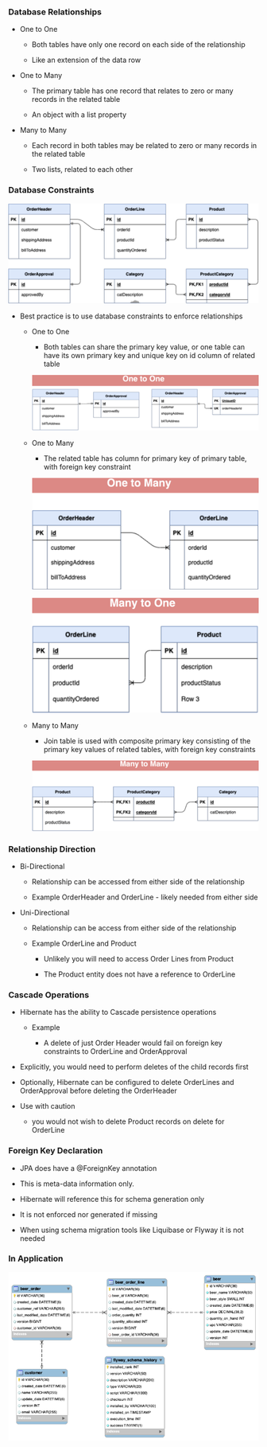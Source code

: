 ### Database Relationships

- One to One 
    
    - Both tables have only one record on each side of the relationship
    
    - Like an extension of the data row

- One to Many 
    
    - The primary table has one record that relates to zero or many records in the related table
    
    - An object with a list property

- Many to Many 

    - Each record in both tables may be related to zero or many records in the related table
    
    - Two lists, related to each other

### Database Constraints


![alt text](image-14.png)

- Best practice is to use database constraints to enforce relationships

    - One to One 

        - Both tables can share the primary key value, or one table can have its own primary key and unique key on id column of related table

        ![alt text](image-13.png)

    - One to Many 

        - The related table has column for primary key of primary table, with foreign key constraint

        ![alt text](image-10.png)

        ![alt text](image-11.png)

    -  Many to Many 

        - Join table is used with composite primary key consisting of the primary key values of related tables, with foreign key constraints 

        ![alt text](image-12.png)

### Relationship Direction

- Bi-Directional 

    - Relationship can be accessed from either side of the relationship
    
    - Example OrderHeader and OrderLine - likely needed from either side

- Uni-Directional 
    
    - Relationship can be access from either side of the relationship
    
    - Example OrderLine and Product 
    
        - Unlikely you will need to access Order Lines from Product
    
        - The Product entity does not have a reference to OrderLine

### Cascade Operations

- Hibernate has the ability to Cascade persistence operations
    
    - Example 
        
        - A delete of just Order Header would fail on foreign key constraints to OrderLine and OrderApproval

- Explicitly, you would need to perform deletes of the child records first

- Optionally, Hibernate can be configured to delete OrderLines and OrderApproval before deleting the OrderHeader

- Use with caution 

    - you would not wish to delete Product records on delete for OrderLine

### Foreign Key Declaration

- JPA does have a @ForeignKey annotation

- This is meta-data information only.

- Hibernate will reference this for schema generation only

- It is not enforced nor generated if missing

- When using schema migration tools like Liquibase or Flyway it is not needed

### In Application

![alt text](ERD.png)